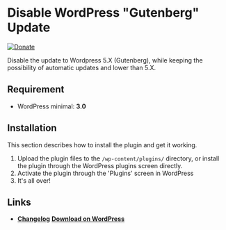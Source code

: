 # Disable WordPress "Gutenberg" Update
[![Donate](https://img.shields.io/badge/Donate-PayPal-green.svg)](https://www.paypal.me/rvola)

Disable the update to Wordpress 5.X (Gutenberg), while keeping the possibility of automatic updates and lower than 5.X.

## Requirement

* WordPress minimal: **3.0**

## Installation

This section describes how to install the plugin and get it working.

1. Upload the plugin files to the `/wp-content/plugins/` directory, or install the plugin through the WordPress plugins screen directly.
2. Activate the plugin through the 'Plugins' screen in WordPress
3. It's all over!

## Links

* [**Changelog**](https://github.com/rvola/disable-wp-5x-update-nag/blob/master/CHANGELOG.md)
[**Download on WordPress**](https://wordpress.org/plugins/disable-wp-5x-update-nag/)

